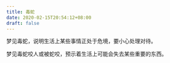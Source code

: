 ```yaml
---
title: 毒蛇
date: 2020-02-15T20:54:12+08:00
draft: false
---
```


梦见毒蛇，说明生活上某些事情正处于危境，要小心处理对待。


梦见毒蛇咬人或被蛇咬，预示着生活上可能会失去某些重要的东西。

